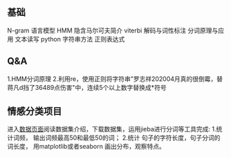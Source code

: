 ## 基础
N-gram 语言模型[](https://zhuanlan.zhihu.com/p/32829048)
HMM 隐含马尔可夫简介
viterbi 解码与词性标注
分词原理与应用
文本读写
python 字符串方法
正则表达式

## Q&A
1.HMM分词原理
2.利用re，使用正则将字符串"罗志祥202004月真的很倒霉，替蒋凡d挡了36489点伤害"中，连续5个以上数字替换成*符号

## 情感分类项目
进入[数据页面](https://github.com/wolfkin-hth/novels/tree/master)阅读数据集介绍，下载数据集，运用jieba进行分词等工具完成:
1.统计词频， 输出词频最高50和最低50的词；
2.统计 句子的字符长度，句子分词的词长度， 用matplotlib或者seaborn 画出分布，观察特点。